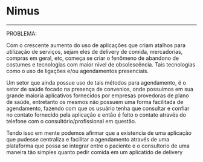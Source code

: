 # Nimus
---------------------------------
PROBLEMA:

Com o crescente aumento do uso de aplicações que criam atalhos para utilização de serviços, sejam eles de delivery de comida, mercadorias, compras em geral, etc, começa se criar o fenômeno de abandono de costumes e tecnologias com maior nivel de obsolescência. Tais tecnologias como o uso de ligações e/ou agendamentos presenciais.

Um setor que ainda possue uso de tais métodos para agendamento, é o setor de saúde focado na presença de convenios, onde possuimos em sua grande maioria aplicativos fornecidos por empresas provedoras de plano de saúde, entretanto os mesmos não possuem uma forma facilitada de agendamento, fazendo com que os usuário tenha que consultar e confiar no contato fornecido pela aplicação e então é feito o contato através do telefone com o consultório/profissional em questão.

Tendo isso em mente podemos afirmar que a existencia  de uma aplicação que pudesse centraliza e facilitar o agendamento através de uma plataforma que possa se integrar entre o paciente e o consultorio de uma maneira tão simples quanto pedir comida em um aplicatido de delivery
